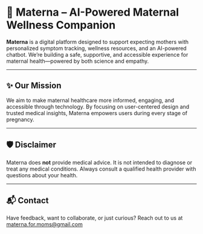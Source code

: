 # 🤰 Materna – AI-Powered Maternal Wellness Companion

**Materna** is a digital platform designed to support expecting mothers with personalized symptom tracking, wellness resources, and an AI-powered chatbot. We’re building a safe, supportive, and accessible experience for maternal health—powered by both science and empathy.

---

## ✨ Our Mission

We aim to make maternal healthcare more informed, engaging, and accessible through technology. By focusing on user-centered design and trusted medical insights, Materna empowers users during every stage of pregnancy.

---

## 🛡️ Disclaimer

Materna does **not** provide medical advice. It is not intended to diagnose or treat any medical conditions. Always consult a qualified health provider with questions about your health.

---

## 📬 Contact

Have feedback, want to collaborate, or just curious? Reach out to us at materna.for.moms@gmail.com

